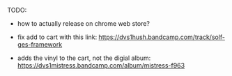 TODO:


- how to actually release on chrome web store?
- fix add to cart with this link:
https://dvs1hush.bandcamp.com/track/solf-ges-framework

- adds the vinyl to the cart, not the digial album:
https://dvs1mistress.bandcamp.com/album/mistress-f963
